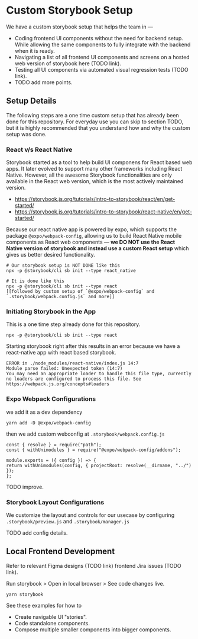 # Custom Storybook Setup

We have a custom storybook setup that helps the team in —

- Coding frontend UI components without the need for backend setup. While allowing the same components to fully integrate with the backend when it is ready.
- Navigating a list of all frontend UI components and screens on a hosted web version of storybook here (TODO link).
- Testing all UI components via automated visual regression tests (TODO link).
- TODO add more points.

## Setup Details

The following steps are a one time custom setup that has already been done for this repository. For everyday use you can skip to section TODO, but it is highly recommended that you understand how and why the custom setup was done.

### React v/s React Native

Storybook started as a tool to help build UI componens for React based web apps. It later evolved to support many other frameworks including React Native. However, all the awesome Storybook functionalities are only available in the React web version, which is the most actively maintained version.

- https://storybook.js.org/tutorials/intro-to-storybook/react/en/get-started/
- https://storybook.js.org/tutorials/intro-to-storybook/react-native/en/get-started/

Because our react native app is powered by expo, which supports the package `@expo/webpack-config`, allowing us to build React Native mobile components as React web components — **we DO NOT use the React Native version of storybook and instead use a custom React setup** which gives us better desired functionality.

```
# Our storybook setup is NOT DONE like this
npx -p @storybook/cli sb init --type react_native

# It is done like this
npx -p @storybook/cli sb init --type react
[[followed by custom setup of `@expo/webpack-config` and `.storybook/webpack.config.js` and more]]
```

### Initiating Storybook in the App

This is a one time step already done for this repository.

```
npx -p @storybook/cli sb init --type react
```

Starting storybook right after this results in an error because we have a react-native app with react based storybook.

```
ERROR in ./node_modules/react-native/index.js 14:7
Module parse failed: Unexpected token (14:7)
You may need an appropriate loader to handle this file type, currently no loaders are configured to process this file. See https://webpack.js.org/concepts#loaders
```

### Expo Webpack Configurations

we add it as a dev dependency

    yarn add -D @expo/webpack-config

then we add custom webconfig at `.storybook/webpack.config.js`

    const { resolve } = require("path");
    const { withUnimodules } = require("@expo/webpack-config/addons");

    module.exports = ({ config }) => {
    return withUnimodules(config, { projectRoot: resolve(__dirname, "../") });
    };

TODO improve.

### Storybook Layout Configurations

We customize the layout and controls for our usecase by configuring `.storybook/preview.js` and `.storybook/manager.js`

TODO add config details.

## Local Frontend Development

Refer to relevant Figma designs (TODO link) frontend Jira issues (TODO link).

Run storybook > Open in local browser > See code changes live.

```
yarn storybook
```

See these examples for how to

- Create navigable UI "stories".
- Code standalone components.
- Compose multiple smaller components into bigger components.
